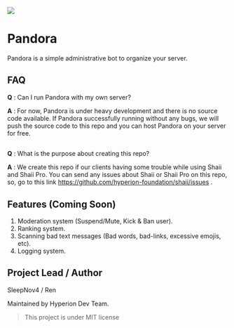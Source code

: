 [<img src="https://discordapp.com/api/guilds/553890772676640812/widget.png">](https://discord.gg/4U4k6bW)
# Pandora
Pandora is a simple administrative bot to organize your server.
## FAQ
**Q** : Can I run Pandora with my own server?

**A** : For now, Pandora is under heavy development and there is no source code available. If Pandora successfully running without any bugs, we will push the source code to this repo and you can host Pandora on your server for free.
##

**Q** : What is the purpose about creating this repo?

**A** : We create this repo if our clients having some trouble while using Shaii and Shaii Pro. You can send any issues about Shaii or Shaii Pro on this repo, so, go to this link https://github.com/hyperion-foundation/shaii/issues .
## Features (Coming Soon)
1. Moderation system (Suspend/Mute, Kick & Ban user).
2. Ranking system.
3. Scanning bad text messages (Bad words, bad-links, excessive emojis, etc).
4. Logging system.
## Project Lead / Author
SleepNov4 / Ren 

Maintained by Hyperion Dev Team.
> This project is under MIT license
